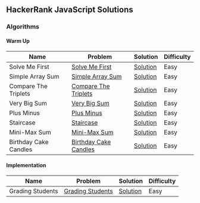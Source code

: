 ## HackerRank JavaScript Solutions

### Algorithms

#### Warm Up

| Name                  | Problem                                                                                      | Solution                                              | Difficulty |
| --------------------- | -------------------------------------------------------------------------------------------- | ----------------------------------------------------- | ---------- |
| Solve Me First        | [Solve Me First](https://www.hackerrank.com/challenges/solve-me-first/)                      | [Solution](Algorithms/Warmup/solve_me_first/index.js) | Easy       |
| Simple Array Sum      | [Simple Array Sum](https://www.hackerrank.com/challenges/simple-array-sum/)                  | [Solution](Algorithms/Warmup/simple_array_sum)        | Easy       |
| Compare The Triplets  | [Compare The Triplets](https://www.hackerrank.com/challenges/compare-the-triplets)           | [Solution](Algorithms/Warmup/compare_the_triplets)    | Easy       |
| Very Big Sum          | [Very Big Sum](https://www.hackerrank.com/challenges/a-very-big-sum)                         | [Solution](Algorithms/Warmup/very_big_sum)            | Easy       |
| Plus Minus            | [Plus Minus](https://www.hackerrank.com/challenges/plus-minus/problem)                       | [Solution](Algorithms/Warmup/plus_minus)              | Easy       |
| Staircase             | [Staircase](https://www.hackerrank.com/challenges/staircase/problem)                         | [Solution](Algorithms/Warmup/staircase)               | Easy       |
| Mini-Max Sum          | [Mini-Max Sum](https://www.hackerrank.com/challenges/mini-max-sum/problem)                   | [Solution](Algorithms/Warmup/minimax_sum)             | Easy       |
| Birthday Cake Candles | [Birthday Cake Candles](https://www.hackerrank.com/challenges/birthday-cake-candles/problem) | [Solution](Algorithms/Warmup/birthday_cake_candles)   | Easy       |

#### Implementation

| Name             | Problem                                                                   | Solution                                               | Difficulty |
| ---------------- | ------------------------------------------------------------------------- | ------------------------------------------------------ | ---------- |
| Grading Students | [Grading Students](https://www.hackerrank.com/challenges/grading/problem) | [Solution](Algorithms/Implementation/grading_students) | Easy       |
